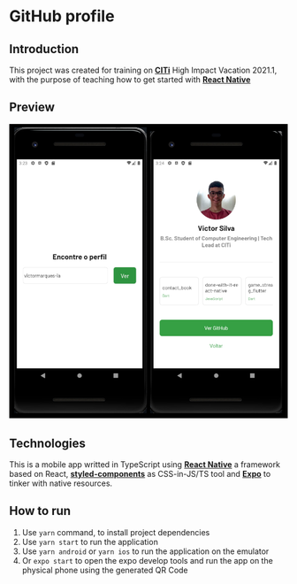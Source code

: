 # GitHub profile
## Introduction
This project was created for training on [**CITi**](https://citi.org.br/) High Impact Vacation 2021.1, with the purpose of teaching how to get started with [**React Native**](https://reactnative.dev/)

## Preview
![](https://github.com/victormarques-ia/projects-gif/blob/main/images/git_profile.jpg)

## Technologies
This is a mobile app writted in TypeScript using [**React Native**](https://reactnative.dev/) a framework based on React, [**styled-components**](https://styled-components.com/) as CSS-in-JS/TS tool and [**Expo**](https://expo.io/) to tinker with native resources.

## How to run
1. Use `yarn` command, to install project dependencies
2. Use `yarn start` to run the application
3. Use `yarn android` or `yarn ios` to run the application on the emulator
4. Or `expo start` to open the expo develop tools and run the app on the physical phone using the generated QR Code

